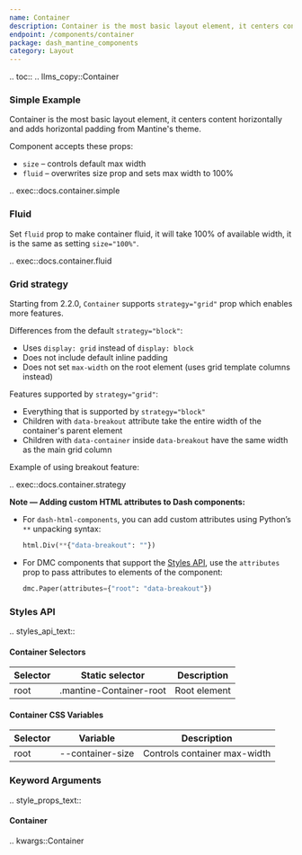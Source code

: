 ```yaml
---
name: Container
description: Container is the most basic layout element, it centers content horizontally and adds horizontal padding from theme.
endpoint: /components/container
package: dash_mantine_components
category: Layout
---
```


.. toc::
.. llms_copy::Container

### Simple Example

Container is the most basic layout element, it centers content horizontally and adds horizontal padding from Mantine's 
theme.

Component accepts these props:

  * `size` – controls default max width 
  * `fluid` – overwrites size prop and sets max width to 100%

.. exec::docs.container.simple

### Fluid
Set `fluid` prop to make container fluid, it will take 100% of available width, it is the same as setting `size="100%"`.

.. exec::docs.container.fluid


### Grid strategy

Starting from 2.2.0, `Container` supports `strategy="grid"` prop which enables more features.

Differences from the default `strategy="block"`:

- Uses `display: grid` instead of `display: block`
- Does not include default inline padding
- Does not set `max-width` on the root element (uses grid template columns instead)

Features supported by `strategy="grid"`:

- Everything that is supported by `strategy="block"`
- Children with `data-breakout` attribute take the entire width of the container's parent element
- Children with `data-container` inside `data-breakout` have the same width as the main grid column

Example of using breakout feature:


.. exec::docs.container.strategy


**Note — Adding custom HTML attributes to Dash components:**

* For `dash-html-components`, you can add custom attributes using Python’s `**` unpacking syntax:

  ```python
  html.Div(**{"data-breakout": ""})
  ```

* For DMC components that support the [Styles API](/styles-api), use the `attributes` prop to pass attributes to elements of the component:

  ```python
  dmc.Paper(attributes={"root": "data-breakout"})
  ```




### Styles API

.. styles_api_text::

#### Container Selectors

| Selector | Static selector            | Description   |
|----------|-----------------------------|---------------|
| root     | .mantine-Container-root     | Root element  |


#### Container CSS Variables

| Selector | Variable          | Description               |
|----------|-------------------|---------------------------|
| root     | --container-size  | Controls container max-width |




### Keyword Arguments
.. style_props_text::

#### Container

.. kwargs::Container
